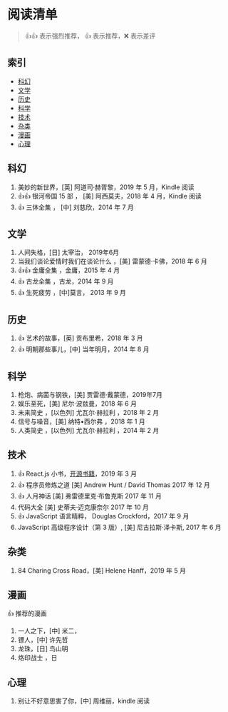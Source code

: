 # 阅读清单

> :+1::+1: 表示强烈推荐， :+1: 表示推荐，:x: 表示差评

## 索引

- [科幻](#科幻)
- [文学](#文学)
- [历史](#历史)
- [科学](#科学)
- [技术](#技术)
- [杂类](#杂类)
- [漫画](#漫画)
- [心理](#心理)

## 科幻

1. 美妙的新世界，[英] 阿道司·赫胥黎，2019 年 5 月，Kindle 阅读
1. :+1::+1: 银河帝国 15 部 ， [美] 阿西莫夫，2018 年 4 月，Kindle 阅读
1. :+1: 三体全集 ， [中] 刘慈欣，2014 年 7 月

## 文学

1. 人间失格，[日] 太宰治， 2019年6月
1. 当我们谈论爱情时我们在谈论什么 ，[美] 雷蒙德·卡佛，2018 年 6 月
1. :+1::+1: 金庸全集 ，金庸，2015 年 4 月
1. :+1: 古龙全集 ，古龙，2014 年 9 月
1. :+1: 生死疲劳 ，[中]莫言， 2013 年 9 月

## 历史

1. :+1: 艺术的故事，[英] 贡布里希，2018 年 3 月
2. :+1: 明朝那些事儿，[中] 当年明月，2014 年 8 月

## 科学

1. 枪炮、病菌与钢铁，[美] 贾雷德·戴蒙德，2019年7月
1. 娱乐至死，[美] 尼尔·波兹曼，2018 年 6 月
1. 未来简史 ，[以色列] 尤瓦尔·赫拉利 ，2018 年 2 月
1. 信号与噪音，[美] 纳特•西尔弗 ，2018 年 1 月
1. 人类简史 ，[以色列] 尤瓦尔·赫拉利 ，2014 年 2 月

## 技术

1. :+1: React.js 小书，[开源书籍](http://huziketang.mangojuice.top/books/react/lesson36)，2019 年 3 月
2. :+1: 程序员修炼之道 [美] Andrew Hunt / David Thomas 2017 年 12 月
3. :+1: 人月神话 [美] 弗雷德里克·布鲁克斯 2017 年 11 月
4. 代码大全 [美] 史蒂夫·迈克康奈尔 2017 年 10 月
5. :+1: JavaScript 语言精粹， Douglas Crockford，2017 年 9 月
6. JavaScript 高级程序设计（第 3 版）, [美] 尼古拉斯·泽卡斯, 2017 年 6 月

## 杂类

1. 84 Charing Cross Road，[美] Helene Hanff，2019 年 5 月

## 漫画

:+1: 推荐的漫画

1. 一人之下，[中] 米二，
2. 镖人，[中] 许先哲
3. 龙珠，[日] 鸟山明
4. 烙印战士 ，日

## 心理

1. 别让不好意思害了你，[中] 周维丽，kindle 阅读
